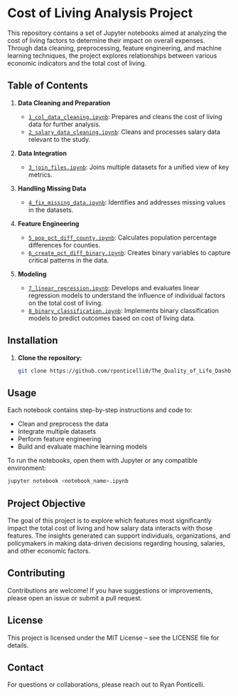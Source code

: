 # Cost of Living Analysis Project

This repository contains a set of Jupyter notebooks aimed at analyzing the cost of living factors to determine their impact on overall expenses. Through data cleaning, preprocessing, feature engineering, and machine learning techniques, the project explores relationships between various economic indicators and the total cost of living.

## Table of Contents

1. **Data Cleaning and Preparation**
   - [`1_col_data_cleaning.ipynb`](./1_col_data_cleaning.ipynb): Prepares and cleans the cost of living data for further analysis.
   - [`2_salary_data_cleaning.ipynb`](./2_salary_data_cleaning.ipynb): Cleans and processes salary data relevant to the study.

2. **Data Integration**
   - [`3_join_files.ipynb`](./3_join_files.ipynb): Joins multiple datasets for a unified view of key metrics.

3. **Handling Missing Data**
   - [`4_fix_missing_data.ipynb`](./4_fix_missing_data.ipynb): Identifies and addresses missing values in the datasets.

4. **Feature Engineering**
   - [`5_pop_pct_diff_county.ipynb`](./5_pop_pct_diff_county.ipynb): Calculates population percentage differences for counties.
   - [`6_create_pct_diff_binary.ipynb`](./6_create_pct_diff_binary.ipynb): Creates binary variables to capture critical patterns in the data.

5. **Modeling**
   - [`7_linear_regression.ipynb`](./7_linear_regression.ipynb): Develops and evaluates linear regression models to understand the influence of individual factors on the total cost of living.
   - [`8_binary_classification.ipynb`](./8_binary_classification.ipynb): Implements binary classification models to predict outcomes based on cost of living data.


## Installation

1. **Clone the repository:**
   ```bash
   git clone https://github.com/rponticelli0/The_Quality_of_Life_Dashboard.git
    ```
## Usage

Each notebook contains step-by-step instructions and code to:
- Clean and preprocess the data
- Integrate multiple datasets
- Perform feature engineering
- Build and evaluate machine learning models

To run the notebooks, open them with Jupyter or any compatible environment:
```bash
jupyter notebook <notebook_name>.ipynb
```

## Project Objective

The goal of this project is to explore which features most significantly impact the total cost of living and how salary data interacts with those features. The insights generated can support individuals, organizations, and policymakers in making data-driven decisions regarding housing, salaries, and other economic factors.


## Contributing
Contributions are welcome! If you have suggestions or improvements, please open an issue or submit a pull request.


## License
This project is licensed under the MIT License – see the LICENSE file for details.


## Contact
For questions or collaborations, please reach out to Ryan Ponticelli.